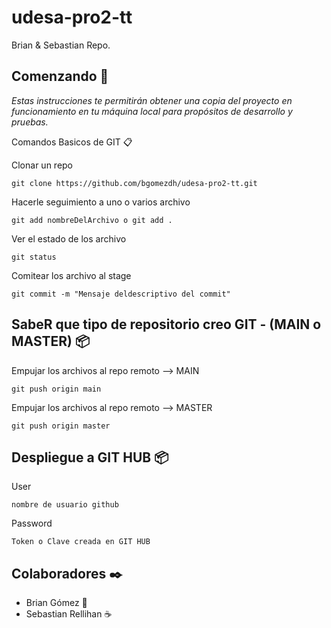 # udesa-pro2-tt
Brian &amp; Sebastian Repo.

## Comenzando 🚀

_Estas instrucciones te permitirán obtener una copia del proyecto en funcionamiento en tu máquina local para propósitos de desarrollo y pruebas._

Comandos Basicos de GIT 📋

Clonar un repo
```
git clone https://github.com/bgomezdh/udesa-pro2-tt.git
```

Hacerle seguimiento a uno o varios archivo
```
git add nombreDelArchivo o git add .
```

Ver el estado de los archivo
```
git status
```

Comitear los archivo al stage
```
git commit -m "Mensaje deldescriptivo del commit"
```

## SabeR que tipo de repositorio creo GIT - (MAIN o MASTER) 📦

Empujar los archivos al repo remoto --> MAIN
```
git push origin main
```

Empujar los archivos al repo remoto --> MASTER
```
git push origin master
```

## Despliegue a GIT HUB 📦
User
```
nombre de usuario github
```

Password
```
Token o Clave creada en GIT HUB
```
## Colaboradores ✒️

* Brian Gómez 🍺
* Sebastian Rellihan ☕ 


